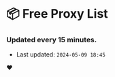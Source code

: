 # :package: Free Proxy List
### Updated every 15 minutes.

- Last updated: `2024-05-09 18:45`

:heart:
